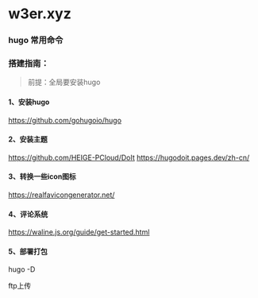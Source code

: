 # w3er.xyz

### hugo 常用命令



### 搭建指南：
> 前提：全局要安装hugo

#### 1、安装hugo
https://github.com/gohugoio/hugo

#### 2、安装主题
https://github.com/HEIGE-PCloud/DoIt
https://hugodoit.pages.dev/zh-cn/


#### 3、转换一些icon图标
https://realfavicongenerator.net/

#### 4、评论系统
https://waline.js.org/guide/get-started.html


#### 5、部署打包
hugo -D

ftp上传


